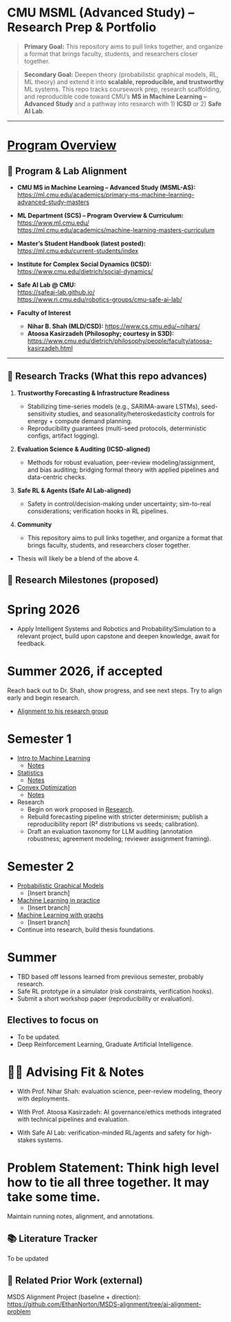 # CMU MSML (Advanced Study) – Research Prep & Portfolio
> **Primary Goal:** This repository aims to pull links together, and organize a format that brings faculty, students, and researchers closer together.

> **Secondary Goal:** Deepen theory (probabilistic graphical models, RL, ML theory) and extend it into **scalable, reproducible, and trustworthy** ML systems. This repo tracks coursework prep, research scaffolding, and reproducible code toward CMU’s **MS in Machine Learning – Advanced Study** and a pathway into research with 1) **ICSD** or 2) **Safe AI Lab**.


---

# [Program Overview](https://ml.cmu.edu/academics/primary-ms-machine-learning-advanced-study-masters)

## 🔗 Program & Lab Alignment

- **CMU MS in Machine Learning – Advanced Study (MSML-AS):**  
  https://ml.cmu.edu/academics/primary-ms-machine-learning-advanced-study-masters

- **ML Department (SCS) – Program Overview & Curriculum:**  
  https://www.ml.cmu.edu/  
  https://ml.cmu.edu/academics/machine-learning-masters-curriculum

- **Master’s Student Handbook (latest posted):**  
  https://ml.cmu.edu/current-students/index

- **Institute for Complex Social Dynamics (ICSD):**  
  https://www.cmu.edu/dietrich/social-dynamics/

- **Safe AI Lab @ CMU:**  
  https://safeai-lab.github.io/  
  https://www.ri.cmu.edu/robotics-groups/cmu-safe-ai-lab/

- **Faculty of Interest**  
  - **Nihar B. Shah (MLD/CSD):** https://www.cs.cmu.edu/~nihars/  
  - **Atoosa Kasirzadeh (Philosophy; courtesy in S3D):** https://www.cmu.edu/dietrich/philosophy/people/faculty/atoosa-kasirzadeh.html

---

## 🧭 Research Tracks (What this repo advances)

1. **Trustworthy Forecasting & Infrastructure Readiness**  
   - Stabilizing time-series models (e.g., SARIMA-aware LSTMs), seed-sensitivity studies, and seasonality/heteroskedasticity controls for energy + compute demand planning.  
   - Reproducibility guarantees (multi-seed protocols, deterministic configs, artifact logging).

2. **Evaluation Science & Auditing (ICSD-aligned)**  
   - Methods for robust evaluation, peer-review modeling/assignment, and bias auditing; bridging formal theory with applied pipelines and data-centric checks.

3. **Safe RL & Agents (Safe AI Lab-aligned)**  
   - Safety in control/decision-making under uncertainty; sim-to-real considerations; verification hooks in RL pipelines.

4. **Community**
   - This repository aims to pull links together, and organize a format that brings faculty, students, and researchers closer together.

- Thesis will likely be a blend of the above 4.

## 🔬 Research Milestones (proposed)

#  **Spring 2026**
- Apply Intelligent Systems and Robotics and Probability/Simulation to a relevant project, build upon capstone and deepen knowledge, await for feedback. 

# **Summer 2026, if accepted**
Reach back out to Dr. Shah, show progress, and see next steps. Try to align early and begin research. 
  - [Alignment to his research group](https://github.com/EthanNorton/MSML-alignment/tree/shah)

# **Semester 1**

- [Intro to Machine Learning](https://www.cs.cmu.edu/~hchai2/courses/10701/)
   - [Notes](https://github.com/EthanNorton/MSML-alignment/tree/machine-learning)
- [Statistics](https://www.stat.cmu.edu/~siva/teaching/700/)
   - [Notes](https://.com/EthanNorton/MSML-alignment/tree/statistics)
- [Convex Optimization](https://www.stat.cmu.edu/~siva/teaching/725/)
   - [Notes](https://github.com/EthanNorton/MSML-alignment/tree/convex-optimization)
- Research
   - Begin on work proposed in [Research](https://github.com/EthanNorton/MSML-alignment/tree/research).
   - Rebuild forecasting pipeline with stricter determinism; publish a reproducibility report (R² distributions vs seeds; calibration).
   - Draft an evaluation taxonomy for LLM auditing (annotation robustness; agreement modeling; reviewer assignment framing).


# **Semester 2**
 - [Probabilistic Graphical Models](https://andrejristeski.github.io/10708S25/)
   - [Insert branch]
 - [Machine Learning in practice](https://www.cs.cmu.edu/~smithv/10718/)
   - [Insert branch]
 - [Machine Learning with graphs](https://www.cs.cmu.edu/~yiming/Syllabus.pdf)
   - [Insert branch]
 - Continue into research, build thesis foundations. 

# **Summer**
 - TBD based off lessons learned from previious semester, probably research. 
  - Safe RL prototype in a simulator (risk constraints, verification hooks).
  - Submit a short workshop paper (reproducibility or evaluation).


## **Electives to focus on**
- To be updated.
- Deep Reinforcement Learning, Graduate Artificial Intelligence.
  
# 🧑‍🏫 **Advising Fit & Notes**
 - With Prof. Nihar Shah: evaluation science, peer-review modeling, theory with deployments.

 - With Prof. Atoosa Kasirzadeh: AI governance/ethics methods integrated with technical pipelines and evaluation.

 - With Safe AI Lab: verification-minded RL/agents and safety for high-stakes systems.

# **Problem Statement: Think high level how to tie all three together. It may take some time.**

Maintain running notes, alignment, and annotations.

## 📚 **Literature Tracker**
To be updated

## 🔁 **Related Prior Work (external)**
MSDS Alignment Project (baseline + direction):
https://github.com/EthanNorton/MSDS-alignment/tree/ai-alignment-problem
